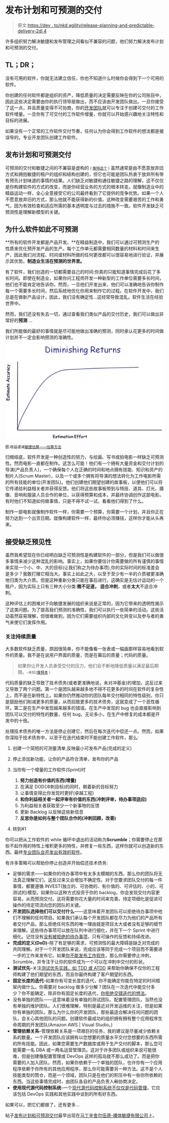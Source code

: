 # 发布计划和可预测的交付

> 原文:[https://dev . to/nkd agility/release-planning-and-predictable-delivery-2di 4](https://dev.to/nkdagility/release-planning-and-predictable-delivery-2di4)

许多组织努力解决敏捷和发布管理之间看似不兼容的问题，他们努力解决发布计划和可预测的交付。

## TL；DR；

没有可用的软件，你就无法建立信任，你也不知道什么时候你会得到下一个可用的软件。

你创建的任何软件都是组织的资产，降低质量的决定需要反映在你的公司账目中，因此这些决定需要由你的执行领导层做出，而不应该由开发团队做出。一旦你接受了这一点，并且质量变得不可协商，你的[开发团队](https://nkdagility.com/training/courses/professional-scrum-developer-training/)就可以专注于创建可交付的工作软件增量。一旦你有了可交付的工作软件增量，你就可以开始感兴趣地关注特性和目标的进展。

如果没有一个正常的工作软件交付节奏，任何认为你会得到工作软件的想法都是被误导的。专业开发团队创建工作软件。

## 发布计划和可预测交付

可预测的交付和敏捷之间的不兼容是虚构的 <small>( [推特这个](http://clicktotweet.com/Ub4K3) )</small> 虽然通常是由不愿意放弃旧方式和拥抱敏捷的租户的组织和结构创建的，但它也可能是团队热衷于放弃所有带有预先计划味道的事情的结果。人们缺乏对敏捷和通往敏捷之路的理解，这不仅仅是你构建软件的方式的改变，而是你经营业务的方式的根本转变。就像制造业中的精益运动一样，全心全意接受它的公司最终看到了它提供的竞争优势。如果一个人不愿意放弃旧的方式，那么他就不能获得新的价值。这种改变需要艰苦的工作和勇气，因为有效检查和适应所需的基本透明度与过去的措施不一致。软件开发缺乏可预测性是理解新模型的关键。

## 为什么软件如此不可预测

**所有的软件开发都是产品开发。**在精益制造中，我们可以通过可预测生产的性质来优化预开发产品的生产。每个工作单元都需要相同数量的材料和时间来生产，因此我们对流程、时间或材料所做的任何更改都可以很容易地进行验证，并展示其优势。**制造业生活在预测的世界里。**

有了软件，我们创造的一切都需要自己的时间:你真的只能知道事情完成后花了多长时间。即使在制造业，如果你问工程师开发一种新型的工作单位需要多长时间，他们也不能肯定地告诉你。然而，一旦他们开发出来，他们可以准确地告诉你制作每一个需要多长时间，然后系统地优化你用来制作它的过程。在软件开发中，我们总是在做新产品设计，因此，我们没有确定性…这经常导致混乱。软件生活在经验世界中。

然而，我们还没有失去一切，通过查看我们类似产品的交付历史，我们可以做出非常好的**预测** …

我们所能做的最好的事情就是尽可能地做出准确的预测，同时承认花更多的时间做计划并不一定会影响预测的准确性。

[![image](img/5bed4a20024fc3013ccdbb1df9fb645e.png "image")](https://res.cloudinary.com/practicaldev/image/fetch/s--NCw89aUM--/c_limit%2Cf_auto%2Cfl_progressive%2Cq_auto%2Cw_880/http://nakedalmweb.wpengine.com/files/2013/06/image80.png) 

<small>图:收益递减[敏捷估算——估算方法](http://leadinganswers.typepad.com/leading_answers/2007/11/agile-estimatin.html)</small>

归根结底，软件开发是一种创造性的努力，与绘画、写书或拍电影一样缺乏可预测性。然而电影一直都在制作。这怎么可能！他们有一个拥有大量资金和交付计划的导演(产品负责人)，一个确保每个人在正确的时间和地点拥有技能、知识和资产的制片人(Scrum Master)，以及一个或多个拥有将导演的想法转化为工作电影所需的所有技能的单位(开发团队)。他们创建他们期望创建的故事板，以便他们可以将它传递给利益相关者并获得反馈。他们将这些故事板带到与特技、道具、灯光、摄像、音响和服装人员合作的单位，以获得预算和成本，并最终协调创作这部电影。有时他们不知道如何做事情，只是不得不试一试，看看他们得到了什么。

制作一部电影就像制作软件一样，你需要一个预算，你需要一个计划，并且你正在努力达到一个出货日期。就像构建软件一样，最终你必须赚钱，这样你才能从头再来。

## 接受缺乏预见性

虽然我希望现在你已经明白缺乏可预测性是构建软件的一部分，但是我们可以做很多事情来减少这种混乱的影响。事实上，如果你要估计你需要做的所有谨慎的事情来实现一个小、中、大的目标(让我们称之为待办事项),你的实际时间的标准差会是多少？我敢打赌它相当大。事实上如此之大，以至于至少有一半的介质被更准确地归类为大介质。但是这种重新分类只能在事后进行。这确实是无估计运动的一个租户，因为实际上只有三种大小分类:**微不足道，** **适合冲刺**，或者**太大**不适合冲刺。

这种评估上的困难对于向敏捷发展的组织来说是正常的，因为它带来的透明性揭示了这类问题。为了提高我们预测的准确性，我们可以执行一些简单的活动。这些活动虽然容易理解，但很难做到，因为它们需要组织内部的文化转变以及参与者的勇气来使它们发挥作用。

### 关注持续质量

大多数软件缺乏质量，原因很简单，你不能像看一张表或一幅画那样容易地看到软件的质量。我不是在说用户界面的质量，而是在幕后的质量；代码的质量。

> 如果你让开发人员承受交付的压力，他们会不断地降低质量以满足最后期限。<small>-未知([推特本](http://clicktotweet.com/0U2be) )</small>

代码质量的缺乏导致了技术债务(或者更准确地说，未对冲基金)的增加，这反过来又导致了两个问题。第一个是团队越来越多地不得不花更多的时间在软件的复杂性上，而不是在新特性上。如果你仍然推动你的团队每年交付相同的特性级别，你只是鼓励他们削减更多的质量，从而招致更多的技术债务，这就变成了一个恶性循环。第二是在生产中发现越来越多的错误。在生产中发现的 bug 也会直接影响到团队可以交付的特性的数量，任何 bug，无论多小，在生产中修复的成本都是开发中的十倍。

处理技术债务的唯一方法是停止创建它，然后在每次迭代中偿还一点。然而，如果你深陷于技术债务中，以至于在迭代结束时不能创建工作软件，那么:

1.  创建一个简短的可测量清单,反映最小可发布产品(完成的定义)
2.  停止添加新功能，让你的产品符合清单，发布你的产品
3.  当你有一个增量的工作软件(Sprint)时
    1.  **努力创造有价值的东西(增量)**
    2.  在满足 DOD(冲刺目标)的同时，朝着新的目标努力
    3.  让事情变得比你发现时更好(卓越工程)
    4.  **和你利益相关者一起评审有价值的东西(冲刺评审，待办事项适应)**
    5.  为利益相关者获取至少一个新事物的反馈
    6.  更新 Backlog 以反映这些新信息
    7.  **反思你是如何与整个团队合作的(冲刺回顾，改善)**

4.  转到#1

你可以把从工作软件的 while 循环中退出的活动称为**Scrumble**；你需要停止在那些不起作用的特性上堆积更多的特性，并修复一些东西，这样你就可以创造新的东西。最终[专业团队会开发出有效的软件](https://dev.to/mrhinsh/professional-scrum-teams-build-software-that-works-4aie-temp-slug-8239734)。

有许多策略可以帮助你停止创造并开始偿还技术债务:

*   足够的需求——如果你的待办事项中有太多太模糊的东西，那么你的团队将无法真正理解它们，这反过来又会增加不确定性。对于您要求团队交付的每一件事情，都要遵循 INVEST(独立的、可协商的、有价值的、可评估的、小的、可测试的)模型。如果你以这种方式投资于你的 backlog，你会发现交付内容更容易，从而预测交付。这将需要你花大量的时间来完善。待定项细化是促进可操作的待定项流向您的团队的关键。
*   **开发团队选择他们可以交付什么**——这意味着开发团队可以拒绝待办事项中他们不理解的任何项目。如果我们承认每个开发团队都在尽力为他们的产品所有者交付产品，那么拒绝任何东西的唯一理由就是项目太大或者没有足够的细节来理解。这些待办事项可以放在队列中进行细化，并在下一个 Sprint 中进行细化。记住没有[没有被拒绝的待办事项](https://dev.to/mrhinsh/the-fallacy-of-the-rejected-backlog-item-8mk-temp-slug-8469265)，只有可操作的反馈和持续改进。
*   **完成的定义(DoD)**–除了有足够的需求，可预测性的最大障碍是缺乏对完成的共同理解。对于一个开发团队来说，完成应该等同于完成一个项目而不需要进一步的工作来发布它。如果[你不能发布工作软件](https://dev.to/mrhinsh/professional-scrum-teams-build-software-that-works-4aie-temp-slug-8239734)，那么你需要停止冲刺，Scrumble，并专注于让你的软件成为一个可以在冲刺中交付的形状。
*   **测试优先**–关注[测试优先实践，如 TDD 或 ATDD](https://dev.to/mrhinsh/you-are-doing-it-wrong-if-you-are-not-using-test-first-4pc8-temp-slug-8256556) 来帮助你确保不仅你的工程师构建了他们期望的东西，而且你最终构建了客户期望的东西。
*   **固定长度的迭代**–如果你有可变长度的迭代，你不能确定你能在特定的时间框架内做什么。你需要对 backlog 做多少分解？团队在一次迭代中能交付多少？你不能确定，除非你有固定长度的迭代，[你拒绝交错迭代的想法](https://dev.to/mrhinsh/a-better-way-than-staggered-iterations-for-delivery-1dcn-temp-slug-6610444)。
*   没有单独的团队——这意味着没有单独的测试团队、配置管理团队，当然也没有单独的维护团队。人们很难理解，特别是最近对开发运维的关注，但是如果你有单独的团队，那么为什么你的开发团队，那些最适合解决任何问题的团队，会关心其他团队的问题。创建软件最成功的组织拥有拥有整个应用程序生命周期的开发团队(Amazon AWS | Visual Studio。)
*   **管理依赖关系**–管理依赖关系是一项艰巨的任务，我的建议是尽量减少依赖关系的数量。一个开发团队应该拥有以您想要的质量水平交付您想要的东西所需的所有技能。因此，如果您需要生产数据库或用于生产交付的脚本，那么您可能需要一名 DBA 或一两名运营管理员。这对于许多团队或组织来说可能很难，但是创建像配置管理或 DevOps 这样的孤岛就不那么成功了。而是把你需要的人加入团队。然而，如果你依赖于一个单独的团队，也许你有一个应用程序依赖于你所有的其他应用程序，那么你可能需要另一种方法。这不是个人技能类型的筒仓，而是一个领域，团队只是在他们的积压中有一些你所依赖的东西。当这些事情完成时，由团队各自的产品负责人~~和~~协商决定。
*   **使用现代源代码控制系统**–一个[现代源代码控制系统不仅仅是代码管理](https://dev.to/mrhinsh/getting-started-with-a-modern-source-control-system-and-devops-13og-temp-slug-4418693)，它应该包括 DevOps 实践和其他实践中谈到的所有好东西。

如果可以，把它们都做了，还有更多…

帖子[发布计划和可预测交付](https://nkdagility.com/release-planning-and-predictable-delivery/)最早出现在[马丁辛舍尔伍德-裸体敏捷有限公司](https://nkdagility.com)上。